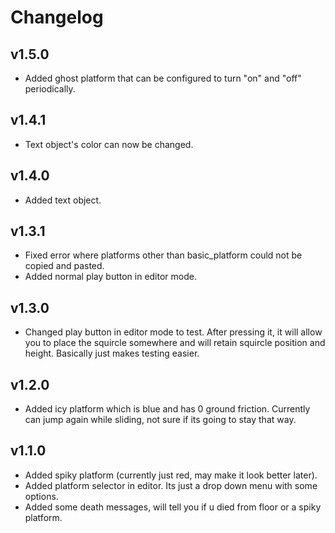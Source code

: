 # Changelog

## v1.5.0
 - Added ghost platform that can be configured to turn "on" and "off" periodically.

## v1.4.1
 - Text object's color can now be changed.

## v1.4.0
 - Added text object.

## v1.3.1
 - Fixed error where platforms other than basic_platform could not be copied and pasted.
 - Added normal play button in editor mode.

## v1.3.0
 - Changed play button in editor mode to test. After pressing it, it will allow you to place the squircle somewhere and will retain squircle position and height. Basically just makes testing easier.

## v1.2.0
 - Added icy platform which is blue and has 0 ground friction. Currently can jump again while sliding, not sure if its going to stay that way.

## v1.1.0
 - Added spiky platform (currently just red, may make it look better later).
 - Added platform selector in editor. Its just a drop down menu with some options.
 - Added some death messages, will tell you if u died from floor or a spiky platform.
